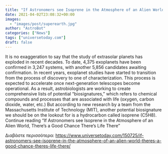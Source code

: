 ```yaml
---
title: "If Astronomers see Isoprene in the Atmosphere of an Alien World, There’s a Good Chance There’s Life There"
date: 2021-04-02T23:08:32+00:00
images:
  - "images/post/superearth.jpg"
author: "AstroBot"
categories: ["News"]
tags: ["universetoday.com"]
draft: false
---
```


It is no exaggeration to say that the study of extrasolar planets has exploded in recent decades. To date, 4,375 exoplanets have been confirmed in 3,247 systems, with another 5,856 candidates awaiting confirmation. In recent years, exoplanet studies have started to transition from the process of discovery to one of characterization. This process is expected to accelerate once next-generation telescopes become operational. As a result, astrobiologists are working to create comprehensive lists of potential “biosignatures,” which refers to chemical compounds and processes that are associated with life (oxygen, carbon dioxide, water, etc.) But according to new research by a team from the Massachusetts Institute of Technology (MIT), another potential biosignature we should be on the lookout for is a hydrocarbon called isoprene (C5H8).  Continue reading “If Astronomers see Isoprene in the Atmosphere of an Alien World, There’s a Good Chance There’s Life There” 

Διαβάστε περισσότερα: https://www.universetoday.com/150725/if-astronomers-see-isoprene-in-the-atmosphere-of-an-alien-world-theres-a-good-chance-theres-life-there/
